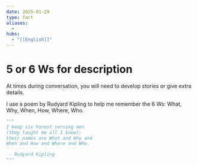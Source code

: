```yaml
---
date: 2025-01-29
type: fact
aliases:
  -
hubs:
  - "[[English]]"
---
```


# 5 or 6 Ws for description

At times during conversation, you will need to develop stories or give extra details.

I use a poem by Rudyard Kipling to help me remember the 6 Ws: What, Why, When, How, Where, Who.

```py
"""
I keep six honest serving men  
(they taught me all I knew);  
their names are What and Why and  
When and How and Where and Who.

 - Rudyard Kipling
"""
```
